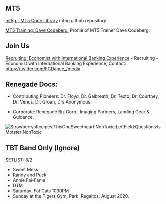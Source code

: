 ## MT5 
[mt5g - MT5 Code Library](https://github.com/mt5g/public) mt5g github repository

[MT5 Training: Dave Codeberg.](https://mastodon.online/web/statuses/104551921934380849) Profile of MT5 Trainer Dave Codeberg.


## Join Us
[Recruiting: Economist with International Banking Experience](https://twitter.com/FGDance_/media) - Recruiting - Economist with International Banking Experience, Contact: https://twitter.com/FGDance_/media

## Renegade Docs:
- Contributing Pioneers: Dr. Floyd,  Dr. Galbreath, Dr. Tecto, Dr. Courtney, Dr. Venus, Dr. Groan, Drs Anonymous.

- Corporate: Renegade Biz Corp., Imaging Partners, Landing Gear & Guidance.


<img src="https://www.captel.com/wp-content/uploads/2018/07/health-benefits-of-blueberries.jpg" title="StrawberrysRecipes:ThisOneSweetheart:NonToxic:LeftField:Questions:Is Motster NonToxic">


## TBT Band Only (Ignore)
SETLIST: 8/2
- Sweet Mess 
- Randy and Puck
- Annie Fai-Fanie
- DTM
- Saturday: Fat Cats 1030PM
- Sunday at the Tigers Gym, Park: Regaltos,  August 2020. 










